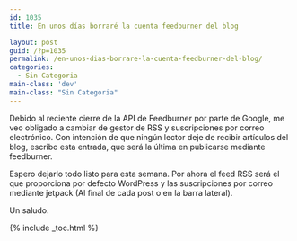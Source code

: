 ```yaml
---
id: 1035
title: En unos días borraré la cuenta feedburner del blog

layout: post
guid: /?p=1035
permalink: /en-unos-dias-borrare-la-cuenta-feedburner-del-blog/
categories:
  - Sin Categoria
main-class: 'dev'
main-class: "Sin Categoria"
---
```

Debido al reciente cierre de la API de Feedburner por parte de Google, me veo obligado a cambiar de gestor de RSS y suscripciones por correo electrónico. Con intención de que ningún lector deje de recibir artículos del blog, escribo esta entrada, que será la última en publicarse mediante feedburner.

Espero dejarlo todo listo para esta semana. Por ahora el feed RSS será el que proporciona por defecto WordPress y las suscripciones por correo mediante jetpack (Al final de cada post o en la barra lateral).

Un saludo.



{% include _toc.html %}

